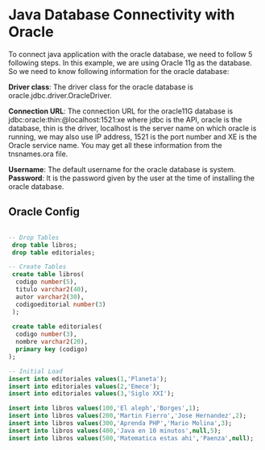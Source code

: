 # Java Database Connectivity with Oracle

To connect java application with the oracle database, we need to follow 5 following steps. In this example, we are using Oracle 11g as the database. So we need to know following information for the oracle database:

**Driver class**: The driver class for the oracle database is oracle.jdbc.driver.OracleDriver.

**Connection URL**: The connection URL for the oracle11G database is jdbc:oracle:thin:@localhost:1521:xe where jdbc is the API, oracle is the database, thin is the driver, localhost is the server name on which oracle is running, we may also use IP address, 1521 is the port number and XE is the Oracle service name. You may get all these information from the tnsnames.ora file.

**Username**: The default username for the oracle database is system.
**Password**: It is the password given by the user at the time of installing the oracle database.

## Oracle Config

```sql

-- Drop Tables
 drop table libros;
 drop table editoriales;

-- Create Tables
 create table libros(
  codigo number(5),
  titulo varchar2(40),
  autor varchar2(30),
  codigoeditorial number(3)
 );
 
 create table editoriales(
  codigo number(3),
  nombre varchar2(20),
  primary key (codigo)
);

-- Initial Load
insert into editoriales values(1,'Planeta');
insert into editoriales values(2,'Emece');
insert into editoriales values(3,'Siglo XXI');

insert into libros values(100,'El aleph','Borges',1);
insert into libros values(200,'Martin Fierro','Jose Hernandez',2);
insert into libros values(300,'Aprenda PHP','Mario Molina',3);
insert into libros values(400,'Java en 10 minutos',null,5);
insert into libros values(500,'Matematica estas ahi','Paenza',null);

```
